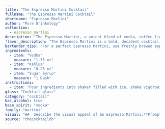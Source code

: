 ```yaml
---
title: "The Espresso Martini Cocktail"
fullname: "The Espresso Martini Cocktail"
shortname: "Espresso Martini"
author: "Pure Drinkology"
collection:
  - espresso_martini
description: "The Espresso Martini, a potent blend of vodka, coffee liqueur (Kahlua), and a touch of sweetness, is a member of the Coffee Cocktail family.  This iconic drink, born in London in the 1980s, is said to have been created by a bartender seeking a cocktail as strong as coffee and as smooth as silk. "
flavor_description: "The Espresso Martini is a bold, decadent cocktail with a rich and creamy texture. It's a complex blend of coffee, chocolate, and vodka. The espresso provides a strong, slightly bitter coffee flavor, while the Kahlua adds a sweet, chocolatey note.  The vodka adds a smooth, slightly spicy kick, and the sugar syrup balances the flavors, creating a harmonious blend. It's a sophisticated and satisfying drink that will leave you wanting more. "
bartender_tips: "For a perfect Espresso Martini, use freshly brewed espresso, not instant. Shake hard with ice to chill and emulsify the ingredients. A good shake creates a silky smooth texture. Strain into a chilled martini glass for an elegant presentation. Garnish with coffee beans for a touch of sophistication. "
ingredients:
  - item: "Vodka"
    measure: "1.75 oz"
  - item: "Kahlua"
    measure: "0.25 oz"
  - item: "Sugar Syrup"
    measure: "1 Dash"
instructions:
  - item: "Pour ingredients into shaker filled with ice, shake vigorously, and strain into chilled martini glass."
glass: "Cocktail glass"
category: "cocktail"
has_alcohol: true
base_spirit: "vodka"
family: "martini"
visual: "##  Describe the visual appeal of an Espresso Martini:**Prompt:** Imagine a cocktail glass, chilled and beaded with condensation. Inside, a rich, dark brown liquid rests, the color of freshly brewed coffee.  A thick, velvety layer of creamy foam crowns the drink, creating a smooth, inviting surface.  The foam is the color of light brown sugar, with subtle hints of espresso peeking through.  Perhaps a dusting of cocoa powder adorns the top, adding a touch of visual intrigue.  What else can you see in this drink?  Describe the texture and the way the light reflects off the surface.  What emotions does this image evoke? "
source: "thecocktaildb"
---
```


